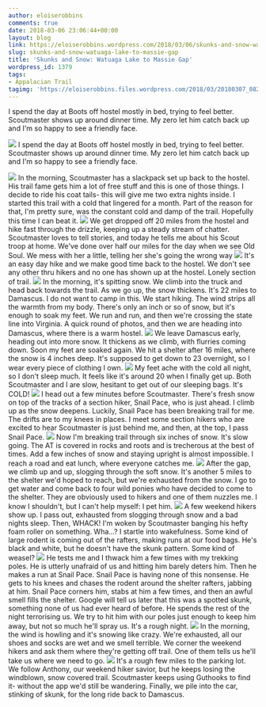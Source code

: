 ```yaml
---
author: eloiserobbins
comments: true
date: 2018-03-06 23:06:44+00:00
layout: blog
link: https://eloiserobbins.wordpress.com/2018/03/06/skunks-and-snow-watuaga-lake-to-massie-gap/
slug: skunks-and-snow-watuaga-lake-to-massie-gap
title: 'Skunks and Snow: Watuaga Lake to Massie Gap'
wordpress_id: 1379
tags:
- Appalacian Trail
tagimg: 'https://eloiserobbins.files.wordpress.com/2018/03/20180307_082528.jpg'
---
```


I spend the day at Boots off hostel mostly in bed, trying to feel better. Scoutmaster shows up around dinner time. My zero let him catch back up and I'm so happy to see a friendly face.


[![](https://eloiserobbins.files.wordpress.com/2018/03/20180307_082528.jpg)](https://eloiserobbins.files.wordpress.com/2018/03/20180307_082528.jpg)
I spend the day at Boots off hostel mostly in bed, trying to feel better. Scoutmaster shows up around dinner time. My zero let him catch back up and I'm so happy to see a friendly face.

[![](https://eloiserobbins.files.wordpress.com/2018/03/20180307_082952.jpg)](https://eloiserobbins.files.wordpress.com/2018/03/20180307_082952.jpg)
In the morning, Scoutmaster has a slackpack set up back to the hostel. His trail fame gets him a lot of free stuff and this is one of those things. I decide to ride his coat tails- this will give me two extra nights inside. I started this trail with a cold that lingered for a month. Part of the reason for that, I'm pretty sure, was the constant cold and damp of the trail. Hopefully this time I can beat it.
[![](https://eloiserobbins.files.wordpress.com/2018/03/20180307_083010.jpg)](https://eloiserobbins.files.wordpress.com/2018/03/20180307_083010.jpg)
We get dropped off 20 miles from the hostel and hike fast through the drizzle, keeping up a steady stream of chatter. Scoutmaster loves to tell stories, and today he tells me about his Scout troop at home. We've done over half our miles for the day when we see Old Soul. We mess with her a little, telling her she's going the wrong way
[![](https://eloiserobbins.files.wordpress.com/2018/03/20180307_145514.jpg)](https://eloiserobbins.files.wordpress.com/2018/03/20180307_145514.jpg)
It's an easy day hike and we make good time back to the hostel. We don't see any other thru hikers and no one has shown up at the hostel. Lonely section of trail.
[![](https://eloiserobbins.files.wordpress.com/2018/03/20180307_161420.jpg)](https://eloiserobbins.files.wordpress.com/2018/03/20180307_161420.jpg)
In the morning, it's spitting snow. We climb into the truck and head back towards the trail. As we go up, the snow thickens. It's 22 miles to Damascus. I do not want to camp in this. We start hiking. The wind strips all the warmth from my body. There's only an inch or so of snow, but it's enough to soak my feet. We run and run, and then we're crossing the state line into Virginia. A quick round of photos, and then we are heading into Damascus, where there is a warm hostel.
[![](https://eloiserobbins.files.wordpress.com/2018/03/20180308_144855.jpg)](https://eloiserobbins.files.wordpress.com/2018/03/20180308_144855.jpg)
We leave Damascus early, heading out into more snow. It thickens as we climb, with flurries coming down. Soon my feet are soaked again. We hit a shelter after 16 miles, where the snow is 4 inches deep. It's supposed to get down to 23 overnight, so I wear every piece of clothing I own.
[![](https://eloiserobbins.files.wordpress.com/2018/03/20180308_170012.jpg)](https://eloiserobbins.files.wordpress.com/2018/03/20180308_170012.jpg)
My feet ache with the cold all night, so I don't sleep much. It feels like it's around 20 when I finally get up. Both Scoutmaster and I are slow, hesitant to get out of our sleeping bags. It's COLD! 
[![](https://eloiserobbins.files.wordpress.com/2018/03/20180309_104449.jpg)](https://eloiserobbins.files.wordpress.com/2018/03/20180309_104449.jpg)
I head out a few minutes before Scoutmaster. There's fresh snow on top of the tracks of a section hiker, Snail Pace, who is just ahead. I climb up as the snow deepens. Luckily, Snail Pace has been breaking trail for me. The drifts are to my knees in places. I meet some section hikers who are excited to hear Scoutmaster is just behind me, and then, at the top, I pass Snail Pace.
[![](https://eloiserobbins.files.wordpress.com/2018/03/20180309_104830.jpg)](https://eloiserobbins.files.wordpress.com/2018/03/20180309_104830.jpg)
Now I'm breaking trail through six inches of snow. It's slow going. The AT is covered in rocks and roots and is trecherous at the best of times. Add a few inches of snow and staying upright is almost impossible. I reach a road and eat lunch, where everyone catches me.
[![](https://eloiserobbins.files.wordpress.com/2018/03/20180309_110222.jpg)](https://eloiserobbins.files.wordpress.com/2018/03/20180309_110222.jpg)
After the gap, we climb up and up, slogging through the soft snow. It's another 5 miles to the shelter we'd hoped to reach, but we're exhausted from the snow. I go to get water and come back to four wild ponies who have decided to come to the shelter. They are obviously used to hikers and one of them nuzzles me. I know I shouldn't, but I can't help myself: I pet him.
[![](https://eloiserobbins.files.wordpress.com/2018/03/20180309_154711.jpg)](https://eloiserobbins.files.wordpress.com/2018/03/20180309_154711.jpg)
A few weekend hikers show up. I pass out, exhausted from slogging through snow and a bad nights sleep. Then, WHACK! I'm woken by Scoutmaster banging his hefty foam roller on something. Wha...? I startle into wakefulness. Some kind of large rodent is coming out of the rafters, making runs at our food bags. He's black and white, but he doesn't have the skunk pattern. Some kind of weasel?
[![](https://eloiserobbins.files.wordpress.com/2018/03/20180309_155052.jpg)](https://eloiserobbins.files.wordpress.com/2018/03/20180309_155052.jpg)
He tests me and I thwack him a few times with my trekking poles. He is utterly unafraid of us and hitting him barely deters him. Then he makes a run at Snail Pace. Snail Pace is having none of this nonsense. He gets to his knees and chases the rodent around the shelter rafters, jabbing at him. Snail Pace corners him, stabs at him a few times, and then an awful smell fills the shelter. Google will tell us later that this was a spotted skunk, something none of us had ever heard of before. He spends the rest of the night terrorising us. We try to hit him with our poles just enough to keep him away, but not so much he'll spray us. It's a rough night.
[![](https://eloiserobbins.files.wordpress.com/2018/03/20180310_095806.jpg)](https://eloiserobbins.files.wordpress.com/2018/03/20180310_095806.jpg)
In the morning, the wind is howling and it's snowing like crazy. We're exhausted, all our shoes and socks are wet and we smell terrible. We corner the weekend hikers and ask them where they're getting off trail. One of them tells us he'll take us where we need to go.
[![](https://eloiserobbins.files.wordpress.com/2018/03/20180310_100043.jpg)](https://eloiserobbins.files.wordpress.com/2018/03/20180310_100043.jpg)
It's a rough few miles to the parking lot. We follow Anthony, our weekend hiker savior, but he keeps losing the windblown, snow covered trail. Scoutmaster keeps using Guthooks to find it- without the app we'd still be wandering. Finally, we pile into the car, stinking of skunk, for the long ride back to Damascus.
